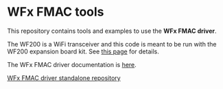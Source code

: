 # WFx FMAC tools

This repository contains tools and examples to use the **WFx FMAC driver**.

The WF200 is a WiFi transceiver and this code is meant to be run with the WF200 expansion board kit. See [this page](https://www.silabs.com/products/development-tools/wireless/wi-fi/wf200-expansion-kit) for details.

The WFx FMAC driver documentation is [here](https://docs.silabs.com/wifi/wf200/rtos/0.1/index).

[WFx FMAC driver standalone repository](https://github.com/SiliconLabs/wfx-fullMAC-driver)